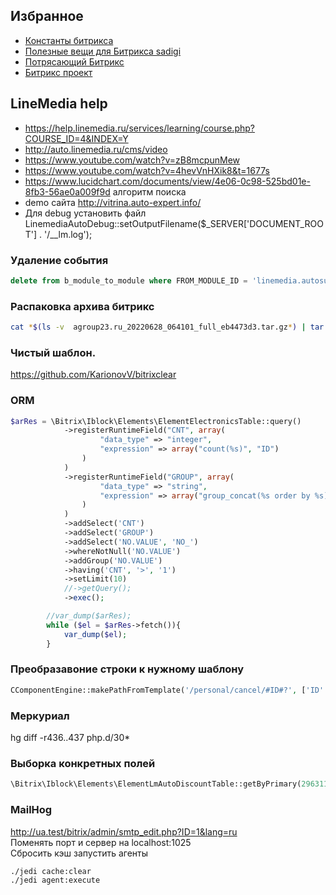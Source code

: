 ## Избранное
* [Константы битрикса](https://dev.1c-bitrix.ru/api_help/main/general/constants.php)
* [Полезные вещи для Битрикса sadigi](https://github.com/sidigi/bitrix-info)
* [Потрясающий Битрикс](https://github.com/awesomebitrix/awesome-bitrix)
* [Битрикс проект](https://github.com/regiomedia/bitrix-project)

 ## LineMedia help
 * https://help.linemedia.ru/services/learning/course.php?COURSE_ID=4&INDEX=Y
 * http://auto.linemedia.ru/cms/video
 * https://www.youtube.com/watch?v=zB8mcpunMew
 * https://www.youtube.com/watch?v=4hevVnHXik8&t=1677s
 * https://www.lucidchart.com/documents/view/4e06-0c98-525bd01e-8fb3-56ae0a009f9d алгоритм поиска
 * demo сайта http://vitrina.auto-expert.info/
 * Для debug установить файл LinemediaAutoDebug::setOutputFilename($_SERVER['DOCUMENT_ROOT'] . '/__lm.log'); 
### Удаление события
```sql
delete from b_module_to_module where FROM_MODULE_ID = 'linemedia.autosuppliers' and MESSAGE_ID = 'OnAfterAdminMenuBuild';
```
### Распаковка архива битрикс
```sh
cat *$(ls -v  agroup23.ru_20220628_064101_full_eb4473d3.tar.gz*) | tar xzf -
```
### Чистый шаблон.
https://github.com/KarionovV/bitrixclear
### ORM
```php
$arRes = \Bitrix\Iblock\Elements\ElementElectronicsTable::query()
            ->registerRuntimeField("CNT", array(
                    "data_type" => "integer",
                    "expression" => array("count(%s)", "ID")
                )
            )
            ->registerRuntimeField("GROUP", array(
                    "data_type" => "string",
                    "expression" => array("group_concat(%s order by %s)", "ID", "ID")
                )
            )
            ->addSelect('CNT')
            ->addSelect('GROUP')
            ->addSelect('NO.VALUE', 'NO_')
            ->whereNotNull('NO.VALUE')
            ->addGroup('NO.VALUE')
            ->having('CNT', '>', '1')
            ->setLimit(10)
            //->getQuery();
            ->exec();

        //var_dump($arRes);
        while ($el = $arRes->fetch()){
            var_dump($el);
        }
   ```     
### Преобразавоние строки к нужному шаблону
```php
CComponentEngine::makePathFromTemplate('/personal/cancel/#ID#?', ['ID' => 6666])
```
### Меркуриал
hg diff -r436..437 php.d/30*

### Выборка конкретных полей
```php
\Bitrix\Iblock\Elements\ElementLmAutoDiscountTable::getByPrimary(296311, ['select' => ['NAME', 'discount']])->fetchObject();
```
### MailHog
http://ua.test/bitrix/admin/smtp_edit.php?ID=1&lang=ru  
Поменять порт и сервер на localhost:1025  
Сбросить кэш запустить агенты
```sh
./jedi cache:clear
./jedi agent:execute
```
